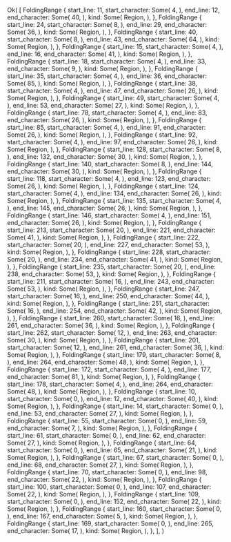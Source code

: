 Ok(
    [
        FoldingRange {
            start_line: 11,
            start_character: Some(
                4,
            ),
            end_line: 12,
            end_character: Some(
                40,
            ),
            kind: Some(
                Region,
            ),
        },
        FoldingRange {
            start_line: 24,
            start_character: Some(
                8,
            ),
            end_line: 29,
            end_character: Some(
                36,
            ),
            kind: Some(
                Region,
            ),
        },
        FoldingRange {
            start_line: 40,
            start_character: Some(
                8,
            ),
            end_line: 43,
            end_character: Some(
                64,
            ),
            kind: Some(
                Region,
            ),
        },
        FoldingRange {
            start_line: 15,
            start_character: Some(
                4,
            ),
            end_line: 16,
            end_character: Some(
                41,
            ),
            kind: Some(
                Region,
            ),
        },
        FoldingRange {
            start_line: 18,
            start_character: Some(
                4,
            ),
            end_line: 33,
            end_character: Some(
                9,
            ),
            kind: Some(
                Region,
            ),
        },
        FoldingRange {
            start_line: 35,
            start_character: Some(
                4,
            ),
            end_line: 36,
            end_character: Some(
                85,
            ),
            kind: Some(
                Region,
            ),
        },
        FoldingRange {
            start_line: 38,
            start_character: Some(
                4,
            ),
            end_line: 47,
            end_character: Some(
                26,
            ),
            kind: Some(
                Region,
            ),
        },
        FoldingRange {
            start_line: 49,
            start_character: Some(
                4,
            ),
            end_line: 53,
            end_character: Some(
                27,
            ),
            kind: Some(
                Region,
            ),
        },
        FoldingRange {
            start_line: 78,
            start_character: Some(
                4,
            ),
            end_line: 83,
            end_character: Some(
                26,
            ),
            kind: Some(
                Region,
            ),
        },
        FoldingRange {
            start_line: 85,
            start_character: Some(
                4,
            ),
            end_line: 91,
            end_character: Some(
                26,
            ),
            kind: Some(
                Region,
            ),
        },
        FoldingRange {
            start_line: 92,
            start_character: Some(
                4,
            ),
            end_line: 97,
            end_character: Some(
                26,
            ),
            kind: Some(
                Region,
            ),
        },
        FoldingRange {
            start_line: 128,
            start_character: Some(
                8,
            ),
            end_line: 132,
            end_character: Some(
                30,
            ),
            kind: Some(
                Region,
            ),
        },
        FoldingRange {
            start_line: 140,
            start_character: Some(
                8,
            ),
            end_line: 144,
            end_character: Some(
                30,
            ),
            kind: Some(
                Region,
            ),
        },
        FoldingRange {
            start_line: 118,
            start_character: Some(
                4,
            ),
            end_line: 123,
            end_character: Some(
                26,
            ),
            kind: Some(
                Region,
            ),
        },
        FoldingRange {
            start_line: 124,
            start_character: Some(
                4,
            ),
            end_line: 134,
            end_character: Some(
                26,
            ),
            kind: Some(
                Region,
            ),
        },
        FoldingRange {
            start_line: 135,
            start_character: Some(
                4,
            ),
            end_line: 145,
            end_character: Some(
                26,
            ),
            kind: Some(
                Region,
            ),
        },
        FoldingRange {
            start_line: 146,
            start_character: Some(
                4,
            ),
            end_line: 151,
            end_character: Some(
                26,
            ),
            kind: Some(
                Region,
            ),
        },
        FoldingRange {
            start_line: 213,
            start_character: Some(
                20,
            ),
            end_line: 221,
            end_character: Some(
                41,
            ),
            kind: Some(
                Region,
            ),
        },
        FoldingRange {
            start_line: 222,
            start_character: Some(
                20,
            ),
            end_line: 227,
            end_character: Some(
                53,
            ),
            kind: Some(
                Region,
            ),
        },
        FoldingRange {
            start_line: 228,
            start_character: Some(
                20,
            ),
            end_line: 234,
            end_character: Some(
                41,
            ),
            kind: Some(
                Region,
            ),
        },
        FoldingRange {
            start_line: 235,
            start_character: Some(
                20,
            ),
            end_line: 238,
            end_character: Some(
                53,
            ),
            kind: Some(
                Region,
            ),
        },
        FoldingRange {
            start_line: 211,
            start_character: Some(
                16,
            ),
            end_line: 243,
            end_character: Some(
                53,
            ),
            kind: Some(
                Region,
            ),
        },
        FoldingRange {
            start_line: 247,
            start_character: Some(
                16,
            ),
            end_line: 250,
            end_character: Some(
                44,
            ),
            kind: Some(
                Region,
            ),
        },
        FoldingRange {
            start_line: 251,
            start_character: Some(
                16,
            ),
            end_line: 254,
            end_character: Some(
                42,
            ),
            kind: Some(
                Region,
            ),
        },
        FoldingRange {
            start_line: 260,
            start_character: Some(
                16,
            ),
            end_line: 261,
            end_character: Some(
                36,
            ),
            kind: Some(
                Region,
            ),
        },
        FoldingRange {
            start_line: 262,
            start_character: Some(
                12,
            ),
            end_line: 263,
            end_character: Some(
                30,
            ),
            kind: Some(
                Region,
            ),
        },
        FoldingRange {
            start_line: 201,
            start_character: Some(
                12,
            ),
            end_line: 261,
            end_character: Some(
                36,
            ),
            kind: Some(
                Region,
            ),
        },
        FoldingRange {
            start_line: 179,
            start_character: Some(
                8,
            ),
            end_line: 264,
            end_character: Some(
                48,
            ),
            kind: Some(
                Region,
            ),
        },
        FoldingRange {
            start_line: 172,
            start_character: Some(
                4,
            ),
            end_line: 177,
            end_character: Some(
                81,
            ),
            kind: Some(
                Region,
            ),
        },
        FoldingRange {
            start_line: 178,
            start_character: Some(
                4,
            ),
            end_line: 264,
            end_character: Some(
                48,
            ),
            kind: Some(
                Region,
            ),
        },
        FoldingRange {
            start_line: 10,
            start_character: Some(
                0,
            ),
            end_line: 12,
            end_character: Some(
                40,
            ),
            kind: Some(
                Region,
            ),
        },
        FoldingRange {
            start_line: 14,
            start_character: Some(
                0,
            ),
            end_line: 53,
            end_character: Some(
                27,
            ),
            kind: Some(
                Region,
            ),
        },
        FoldingRange {
            start_line: 55,
            start_character: Some(
                0,
            ),
            end_line: 59,
            end_character: Some(
                7,
            ),
            kind: Some(
                Region,
            ),
        },
        FoldingRange {
            start_line: 61,
            start_character: Some(
                0,
            ),
            end_line: 62,
            end_character: Some(
                27,
            ),
            kind: Some(
                Region,
            ),
        },
        FoldingRange {
            start_line: 64,
            start_character: Some(
                0,
            ),
            end_line: 65,
            end_character: Some(
                21,
            ),
            kind: Some(
                Region,
            ),
        },
        FoldingRange {
            start_line: 67,
            start_character: Some(
                0,
            ),
            end_line: 68,
            end_character: Some(
                27,
            ),
            kind: Some(
                Region,
            ),
        },
        FoldingRange {
            start_line: 70,
            start_character: Some(
                0,
            ),
            end_line: 98,
            end_character: Some(
                22,
            ),
            kind: Some(
                Region,
            ),
        },
        FoldingRange {
            start_line: 100,
            start_character: Some(
                0,
            ),
            end_line: 107,
            end_character: Some(
                22,
            ),
            kind: Some(
                Region,
            ),
        },
        FoldingRange {
            start_line: 109,
            start_character: Some(
                0,
            ),
            end_line: 152,
            end_character: Some(
                22,
            ),
            kind: Some(
                Region,
            ),
        },
        FoldingRange {
            start_line: 160,
            start_character: Some(
                0,
            ),
            end_line: 167,
            end_character: Some(
                5,
            ),
            kind: Some(
                Region,
            ),
        },
        FoldingRange {
            start_line: 169,
            start_character: Some(
                0,
            ),
            end_line: 265,
            end_character: Some(
                17,
            ),
            kind: Some(
                Region,
            ),
        },
    ],
)